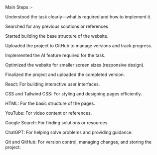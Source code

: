 Main Steps :-

Understood the task clearly—what is required and how to implement it.

Searched for any previous solutions or references 

Started building the base structure of the website.

Uploaded the project to GitHub to manage versions and track progress.

Implemented the AI feature required for the task.

Optimized the website for smaller screen sizes (responsive design).

Finalized the project and uploaded the completed version.






React: For building interactive user interfaces.

CSS and Tailwind CSS: For styling and designing pages efficiently.

HTML: For the basic structure of the pages.

YouTube: For video content or references.

Google Search: For finding solutions or resources.

ChatGPT: For helping solve problems and providing guidance.

Git and GitHub: For version control, managing changes, and storing the project.
